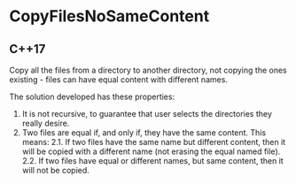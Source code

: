 # CopyFilesNoSameContent
## C++17

Copy all the files from a directory to another directory,
not copying the ones existing - files can have equal content with
different names.

The solution developed has these properties:
1. It is not recursive, to guarantee that user selects the directories they really desire.
2. Two files are equal if, and only if, they have the same content. This means:
  2.1. If two files have the same name but different content, then it will be copied with a different name (not erasing the equal named file).
  2.2. If two files have equal or different names, but same content, then it will not be copied.
